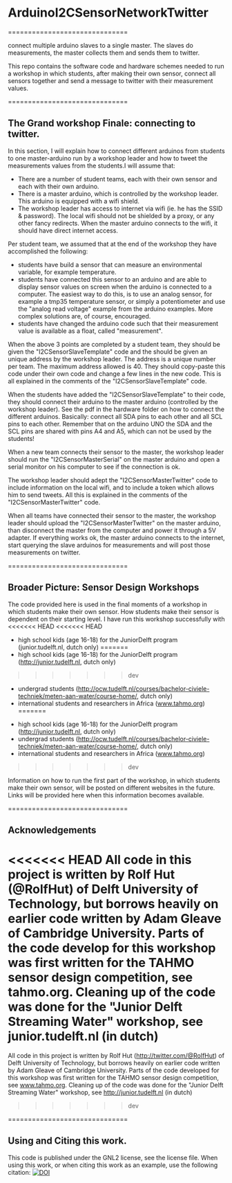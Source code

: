 # ArduinoI2CSensorNetworkTwitter
==============================

connect multiple arduino slaves to a single master. The slaves do measurements, the master collects them and sends them to twitter.

This repo contains the software code and hardware schemes needed to run a workshop in which students, after making their own sensor, connect all sensors together and send a message to twitter with their measurement values.

==============================
## The Grand workshop Finale: connecting to twitter.

In this section, I will explain how to connect different arduinos from students to one master-arduino run by a workshop leader and how to tweet the measurements values from the students.I will assume that:

* There are a number of student teams, each with their own sensor and each with their own arduino. 
* There is a master arduino, which is controlled by the workshop leader. This arduino is equipped with a wifi shield.
* The workshop leader has access to internet via wifi (ie. he has the SSID & password). The local wifi should not be shielded by a proxy, or any other fancy redirects. When the master arduino connects to the wifi, it should have direct internet access.

Per student team, we assumed that at the end of the workshop they have accomplished the following:
* students have build a sensor that can measure an environmental variable, for example temperature.
* students have connected this sensor to an arduino and are able to display sensor values on screen when the arduino is connected to a computer. The easiest way to do this, is to use an analog sensor, for example a tmp35 temperature sensor, or simply a potentiometer and use the "analog read voltage" example from the arduino examples. More complex solutions are, of course, encouraged.
* students have changed the arduino code such that their measurement value is available as a float, called "measurement". 

When the above 3 points are completed by a student team, they should be given the "I2CSensorSlaveTemplate" code and the should be given an unique address by the workshop leader. The address is a unique number per team. The maximum address allowed is 40. They should copy-paste this code under their own code and change a few lines in the new code. This is all explained in the comments of the "I2CSensorSlaveTemplate" code.

When the students have added the "I2CSensorSlaveTemplate" to their code, they should connect their arduino to the master arduino (controlled by the workshop leader). See the pdf in the hardware folder on how to connect the different arduinos. Basically: connect all SDA pins to each other and all SCL pins to each other. Remember that on the arduino UNO the SDA and the SCL pins are shared with pins A4 and A5, which can not be used by the students!

When a new team connects their sensor to the master, the workshop leader should run the "I2CSensorMasterSerial" on the master arduino and open a serial monitor on his computer to see if the connection is ok. 

The workshop leader should adept the "I2CSensorMasterTwitter" code to include information on the local wifi, and to include a token which allows him to send tweets. All this is explained in the comments of the "I2CSensorMasterTwitter" code.

When all teams have connected their sensor to the master, the workshop leader should upload the "I2CSensorMasterTwitter" on the master arduino, than disconnect the master from the computer and power it through a 5V adapter. If everything works ok, the master arduino connects to the internet, start querying the slave arduinos for measurements and will post those measurements on twitter.


==============================
## Broader Picture: Sensor Design Workshops

The code provided here is used in the final moments of a workshop in which students make their own sensor. How students make their sensor is dependent on their starting level. I have run this workshop successfully with 
<<<<<<< HEAD
<<<<<<< HEAD
- high school kids (age 16-18) for the JuniorDelft program (junior.tudelft.nl, dutch only)
=======
- high school kids (age 16-18) for the JuniorDelft program (http://junior.tudelft.nl, dutch only)
>>>>>>> dev
- undergrad students (http://ocw.tudelft.nl/courses/bachelor-civiele-techniek/meten-aan-water/course-home/, dutch only)
- international students and researchers in Africa (www.tahmo.org)
=======
* high school kids (age 16-18) for the JuniorDelft program (http://junior.tudelft.nl, dutch only)
* undergrad students (http://ocw.tudelft.nl/courses/bachelor-civiele-techniek/meten-aan-water/course-home/, dutch only)
* international students and researchers in Africa (www.tahmo.org)
>>>>>>> dev

Information on how to run the first part of the workshop, in which students make their own sensor, will be posted on different websites in the future. Links will be provided here when this information becomes available.

==============================
## Acknowledgements

<<<<<<< HEAD
All code in this project is written by Rolf Hut (@RolfHut) of Delft University of Technology, but borrows heavily on earlier code written by Adam Gleave of Cambridge University. Parts of the code develop for this workshop was first written for the TAHMO sensor design competition, see tahmo.org. Cleaning up of the code was done for the "Junior Delft Streaming Water" workshop, see junior.tudelft.nl (in dutch)
=======
All code in this project is written by Rolf Hut (http://twitter.com/@RolfHut) of Delft University of Technology, but borrows heavily on earlier code written by Adam Gleave of Cambridge University. Parts of the code developed for this workshop was first written for the TAHMO sensor design competition, see www.tahmo.org. Cleaning up of the code was done for the "Junior Delft Streaming Water" workshop, see http://junior.tudelft.nl (in dutch)
>>>>>>> dev

==============================
## Using and Citing this work.

This code is published under the GNL2 license, see the license file. When using this work, or when citing this work as an example, use the following citation:
[![DOI](https://zenodo.org/badge/doi/10.5281/zenodo.11240.png)](http://dx.doi.org/10.5281/zenodo.11240)

 
